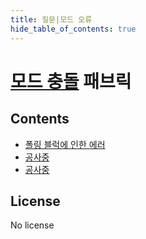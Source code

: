 ```yaml
---
title: 질문|모드 오류
hide_table_of_contents: true
---
```


# [모드 충돌]( ) 패브릭

## Contents

- [폴링 블럭에 인한 에러](ing.md)
- [공사중](ing.md)
- [공사중](ing.md)

## License
No license
